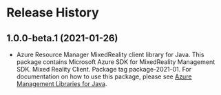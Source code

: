 # Release History

## 1.0.0-beta.1 (2021-01-26)

- Azure Resource Manager MixedReality client library for Java. This package contains Microsoft Azure SDK for MixedReality Management SDK. Mixed Reality Client. Package tag package-2021-01. For documentation on how to use this package, please see [Azure Management Libraries for Java](https://aka.ms/azsdk/java/mgmt).
